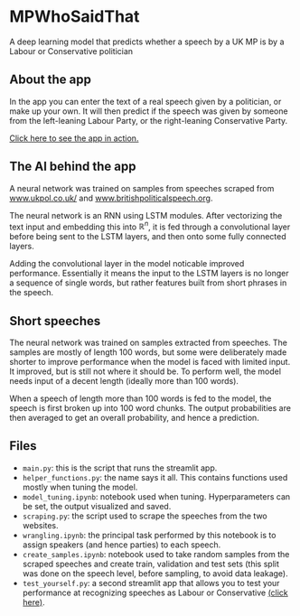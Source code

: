 # MPWhoSaidThat
 A deep learning model that predicts whether a speech by a UK MP is by a Labour or Conservative politician


## About the app

In the app you can enter the text of a real speech given by a politician, or make up your own. It will then predict if the speech was given by someone from the left-leaning Labour Party, or the right-leaning Conservative Party.

<a href='https://rebrand.ly/whosaidthat'>Click here to see the app in action.</a>

## The AI behind the app

A neural network was trained on samples from speeches scraped from <a href='https://www.ukpol.co.uk/'>www.ukpol.co.uk/</a> and <a href='http://www.britishpoliticalspeech.org/speech-archive.htm'>www.britishpoliticalspeech.org</a>.

The neural network is an RNN using LSTM modules. After vectorizing the text input and embedding this into $\mathbb{R}^n$, it is fed through a convolutional layer before being sent to the LSTM layers, and then onto some fully connected layers.

Adding the convolutional layer in the model noticable improved performance. Essentially it means the input to the LSTM layers is no longer a sequence of single words, but rather features built from short phrases in the speech.

## Short speeches

The neural network was trained on samples extracted from speeches. The samples are mostly of length 100 words, but some were deliberately made shorter to improve performance when the model is faced with limited input. It improved, but is still not where it should be. To perform well, the model needs input of a decent length (ideally more than 100 words).

When a speech of length more than 100 words is fed to the model, the speech is first broken up into 100 word chunks. The output probabilities are then averaged to get an overall probability, and hence a prediction.

## Files

* `main.py`: this is the script that runs the streamlit app.
* `helper_functions.py`: the name says it all. This contains functions used mostly when tuning the model.
* `model_tuning.ipynb`: notebook used when tuning. Hyperparameters can be set, the output visualized and saved.
* `scraping.py`: the script used to scrape the speeches from the two websites.
* `wrangling.ipynb`: the principal task performed by this notebook is to assign speakers (and hence parties) to each speech.
* `create_samples.ipynb`: notebook used to take random samples from the scraped speeches and create train, validation and test sets (this split was done on the speech level, before sampling, to avoid data leakage). 
* `test_yourself.py`: a second streamlit app that allows you to test your performance at recognizing speeches as Labour or Conservative <a href='https://rebrand.ly/labourortory'>(click here)</a>.